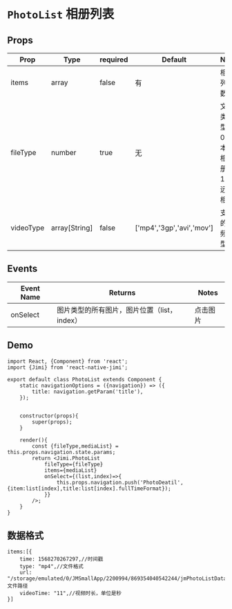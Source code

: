 <!--
 * @Descripttion: 
 * @version: 
 * @Author: xieruizhi
 * @Date: 2019-11-18 16:17:03
 * @LastEditors: xieruizhi
 * @LastEditTime: 2019-11-28 15:30:32
 -->
# `PhotoList` 相册列表

## Props
| Prop | Type | required | Default | Note |
|---|---|---|---|---|
| items | array | false | 有 | 相册列表数据 |
| fileType | number | true | 无 | 文件类型，0为本地相册，1为远程相册 |
| videoType | array[String] | false | ['mp4','3gp','avi','mov'] | 支持的视频类型 |

## Events
| Event Name | Returns | Notes |
|---|---|---|
|onSelect| 图片类型的所有图片，图片位置（list，index） |点击图片| 

## Demo
```
import React, {Component} from 'react';
import {Jimi} from 'react-native-jimi';

export default class PhotoList extends Component { 
    static navigationOptions = ({navigation}) => ({
        title: navigation.getParam('title'),
    });


    constructor(props){
        super(props);
    }

    render(){
        const {fileType,mediaList} = this.props.navigation.state.params;
        return <Jimi.PhotoList 
            fileType={fileType}  
            items={mediaList}
            onSelect={(list,index)=>{
                this.props.navigation.push('PhotoDeatil',{item:list[index],title:list[index].fullTimeFormat});
            }}
        />;
    }
}

```
## 数据格式

```
items:[{
    time: 1568270267297,//时间戳
    type: "mp4",//文件格式
    url: "/storage/emulated/0/JMSmallApp/2200994/869354040542244/jmPhotoListData/1568270267297.mp4",//文件路径
    videoTime: "11",//视频时长，单位是秒
}]
```


    